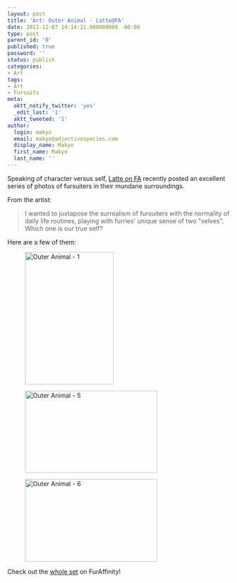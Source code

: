 ```yaml
---
layout: post
title: 'Art: Outer Animal - Latte@FA'
date: 2011-12-07 14:14:21.000000000 -08:00
type: post
parent_id: '0'
published: true
password: ''
status: publish
categories:
- Art
tags:
- Art
- Fursuits
meta:
  aktt_notify_twitter: 'yes'
  _edit_last: '1'
  aktt_tweeted: '1'
author:
  login: makyo
  email: makyo@adjectivespecies.com
  display_name: Makyo
  first_name: Makyo
  last_name: ''
---
```

<p>Speaking of character versus self, <a href="http://www.furaffinity.net/user/latte">Latte on FA</a> recently posted an excellent series of photos of fursuiters in their mundane surroundings.</p>
<p>From the artist:</p>
<blockquote><p>I wanted to juxtapose the surrealism of fursuiters with the normality of daily life routines, playing with furries' unique sense of two "selves". Which one is our true self?</p></blockquote>
<p></p>
<!--more-->
<p>Here are a few of them:</p>
<figure id="attachment_139" style="float: center" width="201" caption="Outer Animal - 1 - by Latte"><a href="http://www.furaffinity.net/view/6987869"><img class="size-full wp-image-139 " title="Outer Animal - 1" src="{{ site.baseurl }}/assets/1323218951.half_.latte_outeranimal1.jpg" width="201" height="300" /></a><figcaption></figcaption></figure>
<figure id="attachment_140" style="float: center" width="300" caption="Outer Animal - 5 - by Latte"><a href="http://www.furaffinity.net/view/6987905"><img class="size-full wp-image-140 " title="Outer Animal - 5" src="{{ site.baseurl }}/assets/1323219343.half_.latte_outeranimal5.jpg" width="300" height="186" /></a><figcaption></figcaption></figure>
<figure id="attachment_141" style="float: center" width="300" caption="Outer Animal - 6 - by Latte"><a href="http://www.furaffinity.net/view/6987914"><img class="size-full wp-image-141 " title="Outer Animal - 6" src="{{ site.baseurl }}/assets/1323219407.half_.latte_outeranimal6.jpg" width="300" height="187" /></a><figcaption></figcaption></figure>
<p>Check out the <a href="http://www.furaffinity.net/view/6987869" target="_blank">whole set</a> on FurAffinity!</p>



